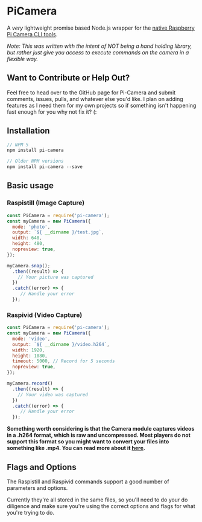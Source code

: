 # PiCamera
A _very_ lightweight promise based Node.js wrapper for the [native Raspberry Pi Camera CLI tools](https://www.raspberrypi.org/documentation/usage/camera/raspicam/README.md).

_Note: This was written with the intent of NOT being a hand holding library, but rather just give you access to execute commands on the camera in a flexible way._

## Want to Contribute or Help Out?
Feel free to head over to the GitHub page for Pi-Camera and submit comments, issues, pulls, and whatever else you'd like. I plan on adding features as I need them for my own projects so if something isn't happening fast enough for you why not fix it? (:

## Installation
```javascript
// NPM 5
npm install pi-camera

// Older NPM versions
npm install pi-camera --save
```

## Basic usage
### Raspistill (Image Capture)
```javascript
const PiCamera = require('pi-camera');
const myCamera = new PiCamera({
  mode: 'photo',
  output: `${ __dirname }/test.jpg`,
  width: 640,
  height: 480,
  nopreview: true,
});

myCamera.snap();
  .then((result) => {
    // Your picture was captured
  })
  .catch((error) => {
     // Handle your error
  });
```
### Raspivid (Video Capture)
```javascript
const PiCamera = require('pi-camera');
const myCamera = new PiCamera({
  mode: 'video',
  output: `${ __dirname }/video.h264`,
  width: 1920,
  height: 1080,
  timeout: 5000, // Record for 5 seconds
  nopreview: true,
});

myCamera.record()
  .then((result) => {
    // Your video was captured
  })
  .catch((error) => {
     // Handle your error
  });
```

__Something worth considering is that the Camera module captures videos in a .h264 format, which is raw and uncompressed. Most players do not support this format so you might want to convert your files into something like .mp4. You can read more about it [here](https://www.raspberrypi.org/documentation/usage/camera/raspicam/raspivid.md).__

## Flags and Options
The Raspistill and Raspivid commands support a good number of parameters and options.

Currently they're all stored in the same files, so you'll need to do your do diligence and make sure you're using the correct options and flags for what you're trying to do.